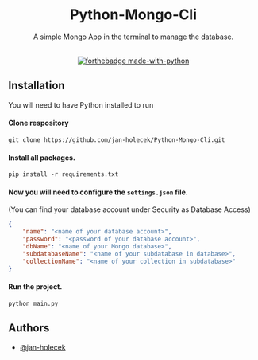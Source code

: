<h1 align="center">Python-Mongo-Cli</h1>

<div align="center">
A simple Mongo App in the terminal to manage the database.
<br><br>

[![forthebadge made-with-python](http://ForTheBadge.com/images/badges/made-with-python.svg)](https://www.python.org/)

</div>

## Installation
You will need to have Python installed to run

#### Clone respository
```
git clone https://github.com/jan-holecek/Python-Mongo-Cli.git
```
#### Install all packages.
```
pip install -r requirements.txt
```
#### Now you will need to configure the `settings.json` file.
(You can find your database account under Security as Database Access)
```json
{
	"name": "<name of your database account>",
	"password": "<password of your database account>",
	"dbName": "<name of your Mongo database>",
	"subdatabaseName": "<name of your subdatabase in database>",
	"collectionName": "<name of your collection in subdatabase>"
}
```
#### Run the project.
```
python main.py
```
## Authors

- [@jan-holecek](https://www.github.com/jan-holecek)
